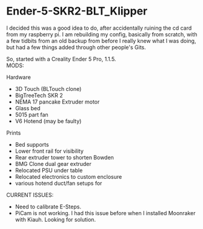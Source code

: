 # Ender-5-SKR2-BLT_Klipper

I decided this was a good idea to do, after accidentally ruining the cd card from my raspberry pi.
I am rebuilding my config, basically from scratch, with a few tidbits from an old backup from before
I really knew what I was doing, but had a few things added through other people's Gits. 

So, started with a Creality Ender 5 Pro, 1.1.5.  
MODS:

  Hardware
  - 3D Touch (BLTouch clone)
  - BigTreeTech SKR 2
  - NEMA 17 pancake Extruder motor
  - Glass bed
  - 5015 part fan
  - V6 Hotend (may be faulty)
  
  Prints
  - Bed supports
  - Lower front rail for visibility
  - Rear extruder tower to shorten Bowden
  - BMG Clone dual gear extruder
  - Relocated PSU under table
  - Relocated electronics to custom enclosure
  - various hotend duct/fan setups for 


CURRENT ISSUES:
- Need to calibrate E-Steps.
- PiCam is not working. I had this issue before when I installed Moonraker with Kiauh. Looking for solution.
